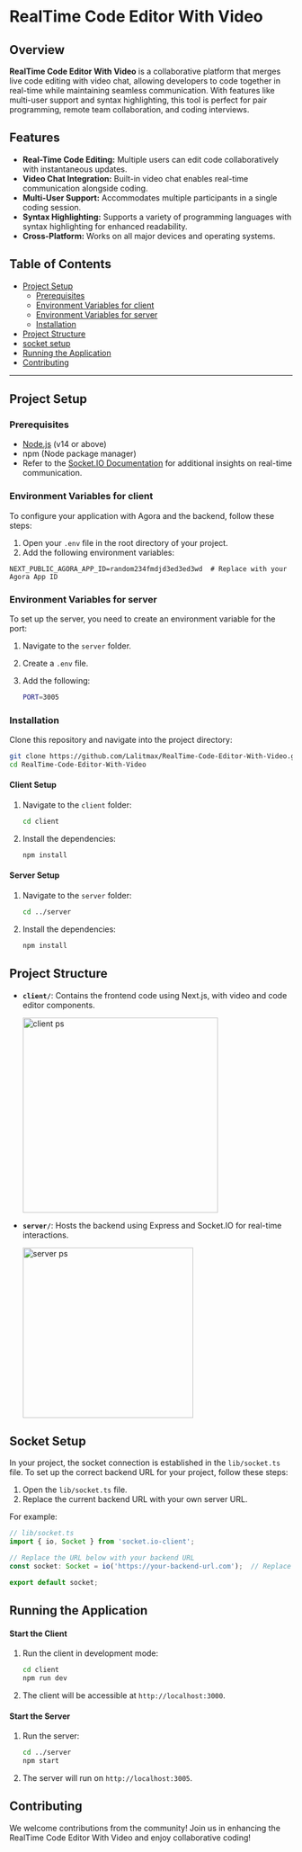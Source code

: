 # RealTime Code Editor With Video

## Overview

**RealTime Code Editor With Video** is a collaborative platform that merges live code editing with video chat, allowing developers to code together in real-time while maintaining seamless communication. With features like multi-user support and syntax highlighting, this tool is perfect for pair programming, remote team collaboration, and coding interviews.

## Features

- **Real-Time Code Editing:** Multiple users can edit code collaboratively with instantaneous updates.
- **Video Chat Integration:** Built-in video chat enables real-time communication alongside coding.
- **Multi-User Support:** Accommodates multiple participants in a single coding session.
- **Syntax Highlighting:** Supports a variety of programming languages with syntax highlighting for enhanced readability.
- **Cross-Platform:** Works on all major devices and operating systems.

## Table of Contents
- [Project Setup](#project-setup)
  - [Prerequisites](#prerequisites)
  - [Environment Variables for client](#environment-variables-for-client)
  - [Environment Variables for server](#environment-variables-for-server)
  - [Installation](#installation)
- [Project Structure](#project-structure)
- [socket setup](#socket-setup) 
- [Running the Application](#running-the-application)
- [Contributing](#contributing)

---

## Project Setup

### Prerequisites
- [Node.js](https://nodejs.org/) (v14 or above)
- npm (Node package manager)
- Refer to the [Socket.IO Documentation](https://socket.io/docs/v4) for additional insights on real-time communication.

### Environment Variables for client
To configure your application with Agora and the backend, follow these steps:

1. Open your `.env` file in the root directory of your project.
2. Add the following environment variables:

```env
NEXT_PUBLIC_AGORA_APP_ID=random234fmdjd3ed3ed3wd  # Replace with your Agora App ID
```
   
### Environment Variables for server
To set up the server, you need to create an environment variable for the port:

1. Navigate to the `server` folder.
2. Create a `.env` file.
3. Add the following:

   ```bash
   PORT=3005

### Installation
Clone this repository and navigate into the project directory:

```bash
git clone https://github.com/Lalitmax/RealTime-Code-Editor-With-Video.git
cd RealTime-Code-Editor-With-Video
```

#### Client Setup
1. Navigate to the `client` folder:
   ```bash
   cd client
   ```
2. Install the dependencies:
   ```bash
   npm install
   ```

#### Server Setup
1. Navigate to the `server` folder:
   ```bash
   cd ../server
   ```
2. Install the dependencies:
   ```bash
   npm install
   ```

## Project Structure
- **`client/`**: Contains the frontend code using Next.js, with video and code editor components.
  
  <img width="347" alt="client ps" src="https://github.com/user-attachments/assets/3272d01a-bf3d-4718-8357-290d538677e7" />

- **`server/`**: Hosts the backend using Express and Socket.IO for real-time interactions.

  <img width="303" alt="server ps" src="https://github.com/user-attachments/assets/fdc3a7de-7d25-4326-86c0-1c6a808d16da" />

## Socket Setup

In your project, the socket connection is established in the `lib/socket.ts` file. To set up the correct backend URL for your project, follow these steps:

1. Open the `lib/socket.ts` file.
2. Replace the current backend URL with your own server URL.

For example:
```ts
// lib/socket.ts
import { io, Socket } from 'socket.io-client';

// Replace the URL below with your backend URL
const socket: Socket = io('https://your-backend-url.com');  // Replace with your backend URL

export default socket;
```

## Running the Application

#### Start the Client
1. Run the client in development mode:
   ```bash
   cd client
   npm run dev
   ```
2. The client will be accessible at `http://localhost:3000`.

#### Start the Server
1. Run the server:
   ```bash
   cd ../server
   npm start
   ```
2. The server will run on `http://localhost:3005`.


## Contributing
We welcome contributions from the community! Join us in enhancing the RealTime Code Editor With Video and enjoy collaborative coding!

